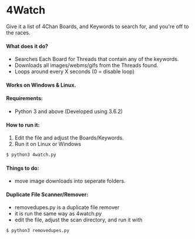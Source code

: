# 4Watch

Give it a list of 4Chan Boards, and Keywords to search for, and you're off to the races.

#### What does it do?
  - Searches Each Board for Threads that contain any of the keywords.
  - Downloads all images/webms/gifs from the Threads found.
  - Loops around every X seconds (0 = disable loop)

#### Works on Windows & Linux.

#### Requirements:
- Python 3 and above (Developed using 3.6.2)

#### How to run it:
1. Edit the file and adjust the Boards/Keywords.
2. Run it on Linux or Windows
```sh
$ python3 4watch.py
```

#### Things to do:
  - move image downloads into seperate folders.

#### Duplicate File Scanner/Remover:
  - removedupes.py is a duplicate file remover
  - it is run the same way as 4watch.py
  - edit the file, adjust the scan directory, and run it with 
```sh
$ python3 removedupes.py
```